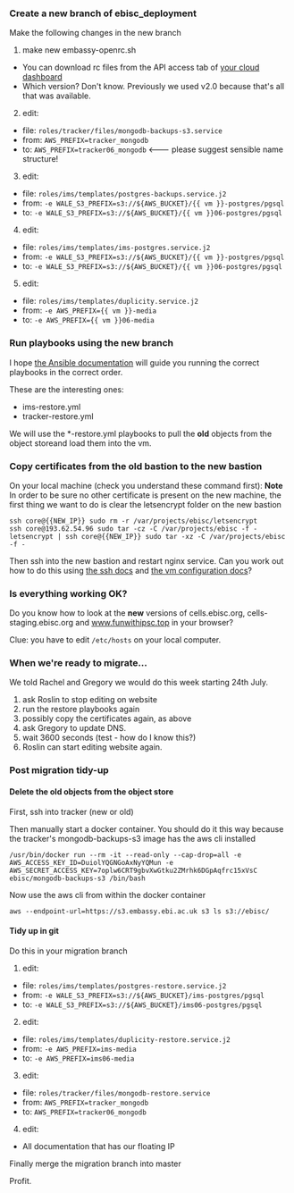 
### Create a new branch of ebisc_deployment

Make the following changes in the new branch

1. make new embassy-openrc.sh
  * You can download rc files from the API access tab of [your cloud dashboard](https://extcloud06.ebi.ac.uk/dashboard/project/api_access/)
  * Which version? Don't know. Previously we used v2.0 because that's all that was available.
2. edit:
  * file: `roles/tracker/files/mongodb-backups-s3.service`
  * from: `AWS_PREFIX=tracker_mongodb`
  * to:   `AWS_PREFIX=tracker06_mongodb` <--- please suggest sensible name structure!
3. edit:
  * file: `roles/ims/templates/postgres-backups.service.j2`
  * from: `-e WALE_S3_PREFIX=s3://${AWS_BUCKET}/{{ vm }}-postgres/pgsql`
  * to:   `-e WALE_S3_PREFIX=s3://${AWS_BUCKET}/{{ vm }}06-postgres/pgsql`
4. edit:
  * file: `roles/ims/templates/ims-postgres.service.j2`
  * from: `-e WALE_S3_PREFIX=s3://${AWS_BUCKET}/{{ vm }}-postgres/pgsql`
  * to:   `-e WALE_S3_PREFIX=s3://${AWS_BUCKET}/{{ vm }}06-postgres/pgsql`
5. edit:
  * file: `roles/ims/templates/duplicity.service.j2`
  * from: `-e AWS_PREFIX={{ vm }}-media`
  * to:   `-e AWS_PREFIX={{ vm }}06-media`

### Run playbooks using the new branch

I hope [the Ansible documentation](./ansible.md) will guide you running the correct playbooks in the correct order.

These are the interesting ones:

* ims-restore.yml
* tracker-restore.yml

We will use the \*-restore.yml playbooks to pull the **old** objects from the object storeand load them into the vm.


### Copy certificates from the old bastion to the new bastion

On your local machine (check you understand these command first):
**Note** In order to be sure no other certificate is present on the new machine, the first thing we want to do is clear the letsencrypt folder on the new bastion
```
ssh core@{{NEW_IP}} sudo rm -r /var/projects/ebisc/letsencrypt
ssh core@193.62.54.96 sudo tar -cz -C /var/projects/ebisc -f - letsencrypt | ssh core@{{NEW_IP}} sudo tar -xz -C /var/projects/ebisc -f -
```

Then ssh into the new bastion and restart nginx service. Can you work out how to do this using [the ssh docs](./ssh.md) and [the vm configuration docs](./vm_configuration.md)?

### Is everything working OK?

Do you know how to look at the **new** versions of cells.ebisc.org, cells-staging.ebisc.org and www.funwithipsc.top in your browser?

Clue: you have to edit `/etc/hosts` on your local computer.

### When we're ready to migrate...

We told Rachel and Gregory we would do this week starting 24th July.

1. ask Roslin to stop editing on website
2. run the restore playbooks again
3. possibly copy the certificates again, as above
4. ask Gregory to update DNS.
5. wait 3600 seconds (test - how do I know this?)
6. Roslin can start editing website again.


### Post migration tidy-up

#### Delete the old objects from the object store

First, ssh into tracker (new or old)

Then manually start a docker container. You should do it this way because the tracker's mongodb-backups-s3 image has the aws cli installed
```
/usr/bin/docker run --rm -it --read-only --cap-drop=all -e AWS_ACCESS_KEY_ID=DuiolYQGNGoAxNyYQMun -e AWS_SECRET_ACCESS_KEY=7oplw6CRT9gbvXwGtku2ZMrhk6DGpAqfrc15xVsC ebisc/mongodb-backups-s3 /bin/bash
```

Now use the aws cli from within the docker container
```
aws --endpoint-url=https://s3.embassy.ebi.ac.uk s3 ls s3://ebisc/
```

#### Tidy up in git

Do this in your migration branch

1. edit:
  * file: `roles/ims/templates/postgres-restore.service.j2`
  * from: `-e WALE_S3_PREFIX=s3://${AWS_BUCKET}/ims-postgres/pgsql`
  * to:   `-e WALE_S3_PREFIX=s3://${AWS_BUCKET}/ims06-postgres/pgsql`
2. edit:
  * file: `roles/ims/templates/duplicity-restore.service.j2`
  * from: `-e AWS_PREFIX=ims-media`
  * to:   `-e AWS_PREFIX=ims06-media`
3. edit:
  * file: `roles/tracker/files/mongodb-restore.service`
  * from: `AWS_PREFIX=tracker_mongodb`
  * to:   `AWS_PREFIX=tracker06_mongodb`
4. edit:
  * All documentation that has our floating IP

Finally merge the migration branch into master

Profit.
